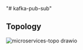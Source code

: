 "# kafka-pub-sub" 

## Topology
![microservices-topo drawio](https://github.com/quanduongduc/kafka-pub-sub/assets/59951771/94062352-99ae-40cc-bc68-d4e7bc564860)
